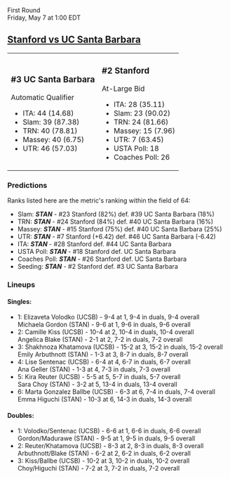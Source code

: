 First Round  
Friday, May 7 at 1:00 EDT
## [Stanford vs UC Santa Barbara](https://www.ncaa.com/game/5833656) 

<table><tr><td>  

### #3 UC Santa Barbara  

Automatic Qualifier  
- ITA: 44 (14.68)  
- Slam: 39 (87.38)  
- TRN: 40 (78.81)  
- Massey: 40 (6.75)  
- UTR: 46 (57.03)  

</td><td>  

### #2 Stanford  

At-Large Bid  
- ITA: 28 (35.11)  
- Slam: 23 (90.02)  
- TRN: 24 (81.66)  
- Massey: 15 (7.96)  
- UTR: 7 (63.45)  
- USTA Poll: 18  
- Coaches Poll: 26  

</td></tr></table>  

 ### Predictions  

Ranks listed here are the metric's ranking within the field of 64:  
- Slam: ***STAN*** - #23 Stanford (82%) def. #39 UC Santa Barbara (18%)  
- TRN: ***STAN*** - #24 Stanford (84%) def. #40 UC Santa Barbara (16%)  
- Massey: ***STAN*** - #15 Stanford (75%) def. #40 UC Santa Barbara (25%)  
- UTR: ***STAN*** - #7 Stanford (+6.42) def. #46 UC Santa Barbara (-6.42)  
- ITA: ***STAN*** - #28 Stanford def. #44 UC Santa Barbara  
- USTA Poll: ***STAN*** - #18 Stanford def. UC Santa Barbara  
- Coaches Poll: ***STAN*** - #26 Stanford def. UC Santa Barbara  
- Seeding: ***STAN*** - #2 Stanford def. #3 UC Santa Barbara  

 ### Lineups  

 #### Singles:  
- 1: Elizaveta Volodko (UCSB) - 9-4 at 1, 9-4 in duals, 9-4 overall  
    Michaela Gordon (STAN) - 9-6 at 1, 9-6 in duals, 9-6 overall  
- 2: Camille Kiss (UCSB) - 10-4 at 2, 10-4 in duals, 10-4 overall  
    Angelica Blake (STAN) - 2-1 at 2, 7-2 in duals, 7-2 overall  
- 3: Shakhnoza Khatamova (UCSB) - 15-2 at 3, 15-2 in duals, 15-2 overall  
    Emily Arbuthnott (STAN) - 1-3 at 3, 8-7 in duals, 8-7 overall  
- 4: Lise Sentenac (UCSB) - 6-4 at 4, 6-7 in duals, 6-7 overall  
    Ana Geller (STAN) - 1-3 at 4, 7-3 in duals, 7-3 overall  
- 5: Kira Reuter (UCSB) - 5-5 at 5, 5-7 in duals, 5-7 overall  
    Sara Choy (STAN) - 3-2 at 5, 13-4 in duals, 13-4 overall  
- 6: Marta Gonzalez Ballbe (UCSB) - 6-3 at 6, 7-4 in duals, 7-4 overall  
    Emma Higuchi (STAN) - 10-3 at 6, 14-3 in duals, 14-3 overall  

 #### Doubles:  
- 1: Volodko/Sentenac (UCSB) - 6-6 at 1, 6-6 in duals, 6-6 overall  
    Gordon/Madurawe (STAN) - 9-5 at 1, 9-5 in duals, 9-5 overall  
- 2: Reuter/Khatamova (UCSB) - 8-3 at 2, 8-3 in duals, 8-3 overall  
    Arbuthnott/Blake (STAN) - 6-2 at 2, 6-2 in duals, 6-2 overall  
- 3: Kiss/Ballbe (UCSB) - 10-2 at 3, 10-2 in duals, 10-2 overall  
    Choy/Higuchi (STAN) - 7-2 at 3, 7-2 in duals, 7-2 overall  